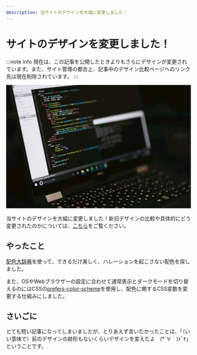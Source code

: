 ```yaml
---
description: 当サイトのデザインを大幅に変更しました！
---
```


# サイトのデザインを変更しました！

:::note info
現在は、この記事を公開したときよりもさらにデザインが変更されています。また、サイト管理の都合上、記事中のデザイン比較ページへのリンク先は現在削除されています。
:::

![パソコンの画面](YAMA_DSC2546.jpg)

当サイトのデザインを大幅に変更しました！新旧デザインの比較や具体的にどう変更されたのかについては、[こちら](https://robot-inventor.github.io/about_new_design/2019-11-03/)をご覧ください。

## やったこと

[配色大辞典](https://www.colordic.org/h)を使って、できるだけ美しく、ハレーションを起こさない配色を探しました。

また、OSやWebブラウザーの設定に合わせて通常表示とダークモードを切り替えるのにはCSSの[prefers-color-scheme](https://developer.mozilla.org/ja/docs/Web/CSS/@media/prefers-color-scheme)を使用し、配色に関するCSS変数を変更する仕組みにしました。

## さいごに

とても短い記事になってしまいましたが、とりあえず言いたかったことは、「（いい意味で）前のデザインの跡形もないくらいデザインを変えたよ　(*´∀｀)ﾄﾞﾔ」ということです。
